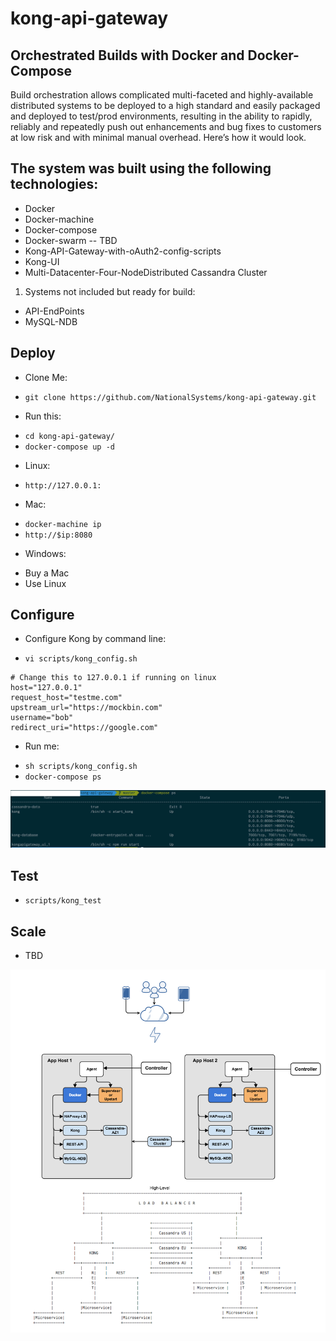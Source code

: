 # kong-api-gateway

## Orchestrated Builds with Docker and Docker-Compose

Build orchestration allows complicated multi-faceted and highly-available distributed systems to be deployed to a high standard and easily packaged and deployed to test/prod environments, resulting in the ability to rapidly, reliably and repeatedly push out enhancements and bug fixes to customers at low risk and with minimal manual overhead. Here’s how it would look. 

## The system was built using the following technologies:
- Docker
- Docker-machine
- Docker-compose
- Docker-swarm -- TBD
- Kong-API-Gateway-with-oAuth2-config-scripts
- Kong-UI
- Multi-Datacenter-Four-NodeDistributed Cassandra Cluster
1. Systems not included but ready for build:
  * API-EndPoints
  * MySQL-NDB

## Deploy

- Clone Me: 
 * `git clone https://github.com/NationalSystems/kong-api-gateway.git`
- Run this: 
 * `cd kong-api-gateway/`
 * `docker-compose up -d`
- Linux:
 * `http://127.0.0.1:`
- Mac:
 * `docker-machine ip`
 * `http://$ip:8080`
- Windows:
 * Buy a Mac
 * Use Linux

## Configure

- Configure Kong by command line:
 * `vi scripts/kong_config.sh`
```
# Change this to 127.0.0.1 if running on linux
host="127.0.0.1"
request_host="testme.com"
upstream_url="https://mockbin.com"
username="bob"
redirect_uri="https://google.com"
```
- Run me:
 * `sh scripts/kong_config.sh`
 * `docker-compose ps`

![output](/img/docker-ps.jpg?raw=true)

## Test
 * `scripts/kong_test`

## Scale

- TBD

![Kong-APIGateway](/img/Kong-APIGateway-Architecture.png?raw=true)
